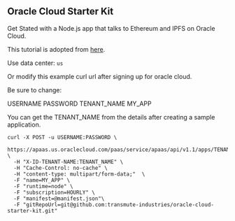 ## Oracle Cloud Starter Kit

Get Stated with a Node.js app that talks to Ethereum and IPFS on Oracle Cloud.

This tutorial is adopted from [here](http://www.oracle.com/webfolder/technetwork/tutorials/obe/cloud/apaas/node/node-github-accs/node-github-accs.html).

Use data center: `us`

Or modify this example curl url after signing up for oracle cloud.

Be sure to change:

USERNAME
PASSWORD
TENANT_NAME
MY_APP

You can get the TENANT_NAME from the details after creating a sample application.

```
curl -X POST -u USERNAME:PASSWORD \
  https://apaas.us.oraclecloud.com/paas/service/apaas/api/v1.1/apps/TENANT_NAME \
  -H "X-ID-TENANT-NAME:TENANT_NAME" \
  -H "Cache-Control: no-cache" \
  -H "content-type: multipart/form-data;"  \
  -F "name=MY_APP" \
  -F "runtime=node" \
  -F "subscription=HOURLY" \
  -F "manifest=@manifest.json"\
  -F "gitRepoUrl=git@github.com:transmute-industries/oracle-cloud-starter-kit.git"  
```




